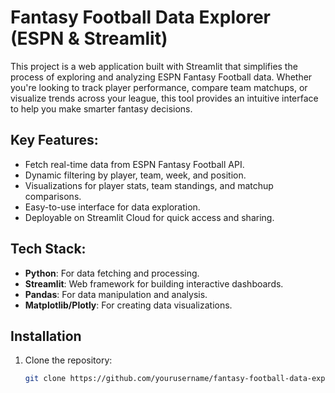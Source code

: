 # Fantasy Football Data Explorer (ESPN & Streamlit)

This project is a web application built with Streamlit that simplifies the process of exploring and analyzing ESPN Fantasy Football data. Whether you're looking to track player performance, compare team matchups, or visualize trends across your league, this tool provides an intuitive interface to help you make smarter fantasy decisions.

## Key Features:
- Fetch real-time data from ESPN Fantasy Football API.
- Dynamic filtering by player, team, week, and position.
- Visualizations for player stats, team standings, and matchup comparisons.
- Easy-to-use interface for data exploration.
- Deployable on Streamlit Cloud for quick access and sharing.

## Tech Stack:
- **Python**: For data fetching and processing.
- **Streamlit**: Web framework for building interactive dashboards.
- **Pandas**: For data manipulation and analysis.
- **Matplotlib/Plotly**: For creating data visualizations.

## Installation

1. Clone the repository:
   ```bash
   git clone https://github.com/yourusername/fantasy-football-data-explorer.git
